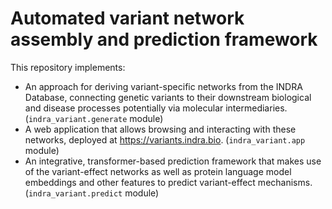# Automated variant network assembly and prediction framework

This repository implements:
- An approach for deriving variant-specific networks from the INDRA Database,
  connecting genetic variants to their downstream biological and disease processes
  potentially via molecular intermediaries. (`indra_variant.generate` module)
- A web application that allows browsing and interacting with these networks,
  deployed at https://variants.indra.bio. (`indra_variant.app` module)
- An integrative, transformer-based prediction framework that makes use of the variant-effect
  networks as well as protein language model embeddings and other features
  to predict variant-effect mechanisms. (`indra_variant.predict` module)
